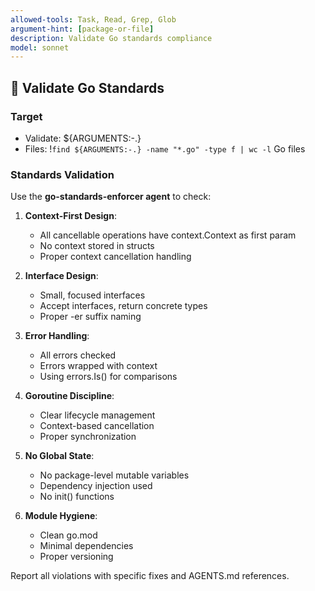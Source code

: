 ```yaml
---
allowed-tools: Task, Read, Grep, Glob
argument-hint: [package-or-file]
description: Validate Go standards compliance
model: sonnet
---
```


## 📏 Validate Go Standards

### Target
- Validate: ${ARGUMENTS:-.}
- Files: !`find ${ARGUMENTS:-.} -name "*.go" -type f | wc -l` Go files

### Standards Validation

Use the **go-standards-enforcer agent** to check:

1. **Context-First Design**:
   - All cancellable operations have context.Context as first param
   - No context stored in structs
   - Proper context cancellation handling

2. **Interface Design**:
   - Small, focused interfaces
   - Accept interfaces, return concrete types
   - Proper -er suffix naming

3. **Error Handling**:
   - All errors checked
   - Errors wrapped with context
   - Using errors.Is() for comparisons

4. **Goroutine Discipline**:
   - Clear lifecycle management
   - Context-based cancellation
   - Proper synchronization

5. **No Global State**:
   - No package-level mutable variables
   - Dependency injection used
   - No init() functions

6. **Module Hygiene**:
   - Clean go.mod
   - Minimal dependencies
   - Proper versioning

Report all violations with specific fixes and AGENTS.md references.
